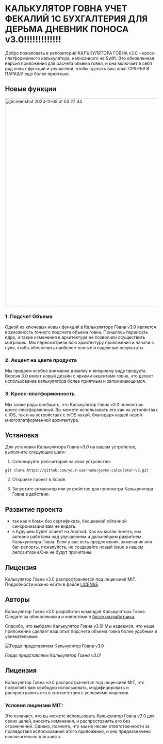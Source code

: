 # КАЛЬКУЛЯТОР ГОВНА УЧЕТ ФЕКАЛИЙ 1С БУХГАЛТЕРИЯ ДЛЯ ДЕРЬМА ДНЕВНИК ПОНОСА v3.0!!!!!!!!!!!!!

Добро пожаловать в репозиторий КАЛЬКУЛЯТОРА ГОВНА v3.0 – кросс-платформенного калькулятора, написанного на Swift. Это обновленная версия приложения для расчета обьема говна, и она включает в себя ряд новых функций и улучшений, чтобы сделать ваш опыт СРАНЬЯ В ПАРАШУ еще более приятным.

## Новые функции

<img width="684" alt="Screenshot 2023-11-08 at 03 27 44" src="https://github.com/pihtaolegovna/shitCalculator/assets/112687116/6b4fc732-375c-4e9e-8ee0-e5efc88f2657">

### 1. Подсчет Объема

Одной из ключевых новых функций в Калькуляторе Говна v3.0 является возможность точного подсчета объема говна. Пришлось переисать ядро, и такие изменения в архитектуре не позволили осуществить миграцию. Мы пересмотрели всю архитектуру приложения и начали с нуля, чтобы обеспечить наиболее точные и надежные результаты.

### 2. Акцент на цвете продукта

Мы придаем особое внимание дизайну и внешнему виду продукта. Версия 3.0 имеет новый дизайн с яркими акцентами говна, что делает использование калькулятора более приятным и запоминающимся.

### 3. Кросс-платформенность

Мы также рады сообщить, что Калькулятор Говна v3.0 полностью кросс-платформенный. Вы можете использовать его как на устройствах с iOS, так и на устройствах с tvOS нахуй, благодаря нашей новой многоплатформенной архитектуре.

## Установка

Для установки Калькулятора Говна v3.0 на вашем устройстве, выполните следующие шаги:

1. Склонируйте репозиторий на свое устройство:

```shell
git clone https://github.com/your-username/govno-calculator-v3.git
```

2. Откройте проект в Xcode.

3. Запустите симулятор или устройство для просмотра Калькулятора Говна в действии.

## Развитие проекта
- так как я бомж без сертификата, бесшовной облачной синхронизации вам не видать.
- в будущем будет клиент на Android.
Как вы могли понять, мы активно работаем над улучшением и дальнейшим развитием Калькулятора Говна. Если у вас есть предложения, замечания или баг-репорты, пожалуйста, не создавайте новый Issue в нашем репозитории.Они не будут прочитаны.

## Лицензия

Калькулятор Говна v3.0 распространяется под лицензией MIT. Подробности можно найти в файле [LICENSE](LICENSE).

## Авторы

Калькулятор Говна v3.0 разработан командой Калькулятора Говна. Следите за обновлениями и новостями в [блоге разработчика]([https://](https://t.me/seqoyia)).

Спасибо, что выбрали Калькулятор Говна v3.0! Мы надеемся, что наше приложение сделает ваш опыт подсчета объема говна более удобным и увлекательным.

![Гордо представляем Калькулятор Говна v3.0](https://placekitten.com/400/200)

*Гордо представляем Калькулятор Говна v3.0!*

## Лицензия

Калькулятор Говна v3.0 распространяется под лицензией MIT, что позволяет вам свободно использовать, модифицировать и распространять его в соответствии с условиями лицензии.

### Условия лицензии MIT:

Это означает, что вы можете использовать Калькулятор Говна v3.0 для своих целей, вносить изменения, и распространять его без ограничений. Однако, помните, что мы не несем ответственности за последствия использования этого приложения, и оно предназначено исключительно для кайфа.
